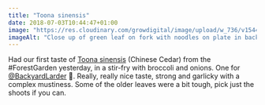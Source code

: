 ```yaml
---
title: "Toona sinensis"
date: 2018-07-03T10:44:47+01:00
image: "https://res.cloudinary.com/growdigital/image/upload/w_736/v1544264796/toona-sinensis-42255918105.jpg"
imageAlt: "Close up of green leaf on fork with noodles on plate in background"
---
```


Had our first taste of [Toona sinensis](https://pfaf.org/user/Plant.aspx?LatinName=Toona+sinensis) (Chinese Cedar) from the #ForestGarden yesterday, in a stir-fry with broccoli and onions. One for [@BackyardLarder](https://twitter.com/BackyardLarder) 🙂. Really, really nice taste, strong and garlicky with a complex mustiness. Some of the older leaves were a bit tough, pick just the shoots if you can.

